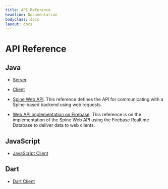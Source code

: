 ```yaml
---
title: API Reference
headline: Documentation
bodyclass: docs
layout: docs
---
```

# API Reference

## Java

- [Server]({{site.core_api_doc}}/server/index.html)

- [Client]({{site.core_api_doc}}/client/index.html)

- [Spine Web API]({{site.web_api_doc}}/web/index.html).
This reference defines the API for communicating with a Spine-based backend using web requests.

- [Web API implementation on Firebase]({{site.web_api_doc}}/firebase-web/index.html).
This reference is on the implementation of the Spine Web API using the Firebase Realtime Database
to deliver data to web clients.

## JavaScript
- [JavaScript Client]({{site.js_api_doc}}/index.html)

## Dart
- [Dart Client]({{site.dart_api_doc}}/client/index.html)
